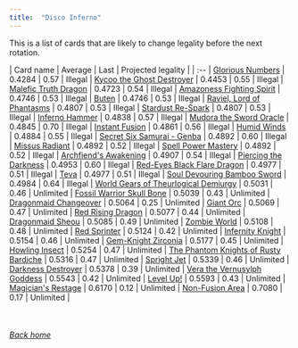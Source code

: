 ```yaml
---
title:  "Disco Inferno"
---
```


This is a list of cards that are likely to change legality before the next rotation.

| Card name | Average | Last | Projected legality |
| :-- |
[Glorious Numbers](https://db.ygoprodeck.com/card/?search=Glorious%20Numbers) | 0.4284 | 0.57 | Illegal |
[Kycoo the Ghost Destroyer](https://db.ygoprodeck.com/card/?search=Kycoo%20the%20Ghost%20Destroyer) | 0.4453 | 0.55 | Illegal |
[Malefic Truth Dragon](https://db.ygoprodeck.com/card/?search=Malefic%20Truth%20Dragon) | 0.4723 | 0.54 | Illegal |
[Amazoness Fighting Spirit](https://db.ygoprodeck.com/card/?search=Amazoness%20Fighting%20Spirit) | 0.4746 | 0.53 | Illegal |
[Buten](https://db.ygoprodeck.com/card/?search=Buten) | 0.4746 | 0.53 | Illegal |
[Raviel, Lord of Phantasms](https://db.ygoprodeck.com/card/?search=Raviel,%20Lord%20of%20Phantasms) | 0.4807 | 0.53 | Illegal |
[Stardust Re-Spark](https://db.ygoprodeck.com/card/?search=Stardust%20Re-Spark) | 0.4807 | 0.53 | Illegal |
[Inferno Hammer](https://db.ygoprodeck.com/card/?search=Inferno%20Hammer) | 0.4838 | 0.57 | Illegal |
[Mudora the Sword Oracle](https://db.ygoprodeck.com/card/?search=Mudora%20the%20Sword%20Oracle) | 0.4845 | 0.70 | Illegal |
[Instant Fusion](https://db.ygoprodeck.com/card/?search=Instant%20Fusion) | 0.4861 | 0.56 | Illegal |
[Humid Winds](https://db.ygoprodeck.com/card/?search=Humid%20Winds) | 0.4884 | 0.55 | Illegal |
[Secret Six Samurai - Genba](https://db.ygoprodeck.com/card/?search=Secret%20Six%20Samurai%20-%20Genba) | 0.4892 | 0.60 | Illegal |
[Missus Radiant](https://db.ygoprodeck.com/card/?search=Missus%20Radiant) | 0.4892 | 0.52 | Illegal |
[Spell Power Mastery](https://db.ygoprodeck.com/card/?search=Spell%20Power%20Mastery) | 0.4892 | 0.52 | Illegal |
[Archfiend's Awakening](https://db.ygoprodeck.com/card/?search=Archfiend's%20Awakening) | 0.4907 | 0.54 | Illegal |
[Piercing the Darkness](https://db.ygoprodeck.com/card/?search=Piercing%20the%20Darkness) | 0.4953 | 0.60 | Illegal |
[Red-Eyes Black Flare Dragon](https://db.ygoprodeck.com/card/?search=Red-Eyes%20Black%20Flare%20Dragon) | 0.4977 | 0.51 | Illegal |
[Teva](https://db.ygoprodeck.com/card/?search=Teva) | 0.4977 | 0.51 | Illegal |
[Soul Devouring Bamboo Sword](https://db.ygoprodeck.com/card/?search=Soul%20Devouring%20Bamboo%20Sword) | 0.4984 | 0.64 | Illegal |
[World Gears of Theurlogical Demiurgy](https://db.ygoprodeck.com/card/?search=World%20Gears%20of%20Theurlogical%20Demiurgy) | 0.5031 | 0.46 | Unlimited |
[Fossil Warrior Skull Bone](https://db.ygoprodeck.com/card/?search=Fossil%20Warrior%20Skull%20Bone) | 0.5039 | 0.43 | Unlimited |
[Dragonmaid Changeover](https://db.ygoprodeck.com/card/?search=Dragonmaid%20Changeover) | 0.5064 | 0.25 | Unlimited |
[Giant Orc](https://db.ygoprodeck.com/card/?search=Giant%20Orc) | 0.5069 | 0.47 | Unlimited |
[Red Rising Dragon](https://db.ygoprodeck.com/card/?search=Red%20Rising%20Dragon) | 0.5077 | 0.44 | Unlimited |
[Dragonmaid Sheou](https://db.ygoprodeck.com/card/?search=Dragonmaid%20Sheou) | 0.5085 | 0.49 | Unlimited |
[Zombie World](https://db.ygoprodeck.com/card/?search=Zombie%20World) | 0.5108 | 0.48 | Unlimited |
[Red Sprinter](https://db.ygoprodeck.com/card/?search=Red%20Sprinter) | 0.5124 | 0.42 | Unlimited |
[Infernity Knight](https://db.ygoprodeck.com/card/?search=Infernity%20Knight) | 0.5154 | 0.46 | Unlimited |
[Gem-Knight Zirconia](https://db.ygoprodeck.com/card/?search=Gem-Knight%20Zirconia) | 0.5177 | 0.45 | Unlimited |
[Howling Insect](https://db.ygoprodeck.com/card/?search=Howling%20Insect) | 0.5254 | 0.47 | Unlimited |
[The Phantom Knights of Rusty Bardiche](https://db.ygoprodeck.com/card/?search=The%20Phantom%20Knights%20of%20Rusty%20Bardiche) | 0.5316 | 0.47 | Unlimited |
[Spright Jet](https://db.ygoprodeck.com/card/?search=Spright%20Jet) | 0.5339 | 0.46 | Unlimited |
[Darkness Destroyer](https://db.ygoprodeck.com/card/?search=Darkness%20Destroyer) | 0.5378 | 0.39 | Unlimited |
[Vera the Vernusylph Goddess](https://db.ygoprodeck.com/card/?search=Vera%20the%20Vernusylph%20Goddess) | 0.5543 | 0.42 | Unlimited |
[Level Up!](https://db.ygoprodeck.com/card/?search=Level%20Up!) | 0.5593 | 0.43 | Unlimited |
[Magician's Restage](https://db.ygoprodeck.com/card/?search=Magician's%20Restage) | 0.6170 | 0.12 | Unlimited |
[Non-Fusion Area](https://db.ygoprodeck.com/card/?search=Non-Fusion%20Area) | 0.7080 | 0.17 | Unlimited |

<br>

###### [Back home](index)